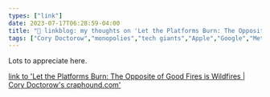 ```yaml
---
types: ["link"]
date: 2023-07-17T06:28:59-04:00
title: "🔗 linkblog: my thoughts on 'Let the Platforms Burn: The Opposite of Good Fires is Wildfires | Cory Doctorow's craphound.com'"
tags: ["Cory Doctorow","monopolies","tech giants","Apple","Google","Meta","Facebook","interoperability","privacy"]
---
```

Lots to appreciate here.  
 

[link to 'Let the Platforms Burn: The Opposite of Good Fires is Wildfires | Cory Doctorow's craphound.com'](https://craphound.com/news/2023/07/16/let-the-platforms-burn-the-opposite-of-good-fires-is-wildfires/)
